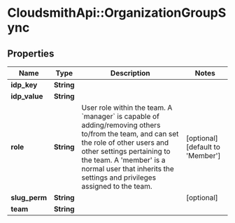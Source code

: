 # CloudsmithApi::OrganizationGroupSync

## Properties
Name | Type | Description | Notes
------------ | ------------- | ------------- | -------------
**idp_key** | **String** |  | 
**idp_value** | **String** |  | 
**role** | **String** |  User role within the team.   A &#x60;manager&#x60; is capable of adding/removing others to/from the team, and  can set the role of other users and other settings pertaining to the  team.   A &#39;member&#39; is a normal user that inherits the settings and privileges  assigned to the team.  | [optional] [default to &#39;Member&#39;]
**slug_perm** | **String** |  | [optional] 
**team** | **String** |  | 



